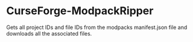 # CurseForge-ModpackRipper
Gets all project IDs and file IDs from the modpacks manifest.json file and downloads all the associated files.
